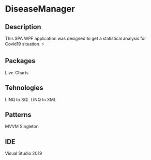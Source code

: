 # DiseaseManager

## Description

This SPA WPF application was designed to get a statistical analysis for Covid19 situation. :zap:

## Packages

Live-Charts

## Tehnologies

LINQ to SQL
LINQ to XML

## Patterns

MVVM
Singleton

## IDE

Visual Studio 2019
